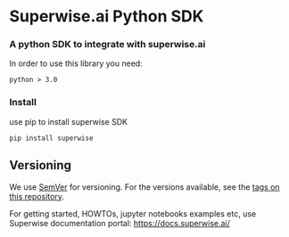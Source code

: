 # Superwise.ai Python SDK 

### A python SDK to integrate with superwise.ai 

In order to use this library you need:

```
python > 3.0
```

### Install

use pip to install superwise SDK

```
pip install superwise

```

## Versioning

We use [SemVer](http://semver.org/) for versioning. For the versions available, see the [tags on this repository](https://github.com/your/project/tags). 


For getting started, HOWTOs, jupyter notebooks examples etc, use Superwise documentation portal:  https://docs.superwise.ai/
